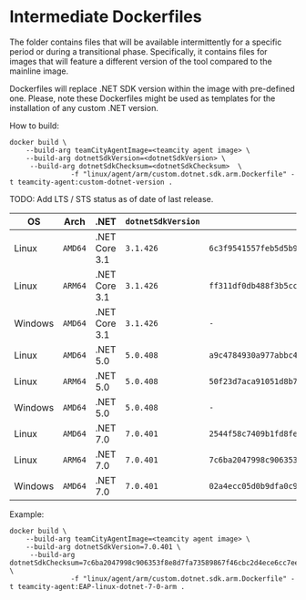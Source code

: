 # Intermediate Dockerfiles

The folder contains files that will be available intermittently for a specific period or during a transitional phase. 
Specifically, it contains files for images that will feature a different version of the tool compared to the mainline 
image.


Dockerfiles will replace .NET SDK version within the image with pre-defined one. Please, note these Dockerfiles might 
be used as templates for the installation of any custom .NET version.

How to build:
```
docker build \
    --build-arg teamCityAgentImage=<teamcity agent image> \
    --build-arg dotnetSdkVersion=<dotnetSdkVersion> \
     --build-arg dotnetSdkChecksum=<dotnetSdkChecksum>  \
               -f "linux/agent/arm/custom.dotnet.sdk.arm.Dockerfile" -t teamcity-agent:custom-dotnet-version .
```

TODO: Add LTS / STS status as of date of last release.

| OS      | Arch    | .NET          | `dotnetSdkVersion` | `dotnetSdkChecksum`                                                                                                                | Dockerfile                                                 |
|---------|---------|---------------|--------------------|------------------------------------------------------------------------------------------------------------------------------------|------------------------------------------------------------|
| Linux   | `AMD64` | .NET Core 3.1 | `3.1.426`          | `6c3f9541557feb5d5b93f5c10b28264878948e8540f2b8bb7fb966c32bd38191e6b310dcb5f87a4a8f7c67a7046fa932cde3cce9dc8341c1365ae6c9fcc481ec` | [link](linux/agent/amd/custom.dotnet.sdk.amd.Dockerfile)   |
| Linux   | `ARM64` | .NET Core 3.1 | `3.1.426`          | `ff311df0db488f3b5cc03c7f6724f8442de7e60fa0a503ec8f536361ce7a357ad26d09d2499d68c50ebdfa751a5520bba4aaa77a38b191c892d5a018561ce422` | [link](linux/agent/arm/custom.dotnet.sdk.arm.Dockerfile)   |
| Windows | `AMD64` | .NET Core 3.1 | `3.1.426`          | `-`                                                                                                                                | [link](windows/agent/cusotm.dotnet.sdk.win.amd.Dockerfile) |
| Linux   | `AMD64` | .NET 5.0      | `5.0.408`          | `a9c4784930a977abbc42aff1337dda06ec588c1ec4769a59f9fcab4d5df4fc9efe65f8e61e5433db078f67a94ea2dfe870c32c482a50d4c16283ffacacff4261` | [link](linux/agent/amd/custom.dotnet.sdk.amd.Dockerfile)   |
| Linux   | `ARM64` | .NET 5.0      | `5.0.408`          | `50f23d7aca91051d8b7c37f1a76b1eb51e6fe73e017d98558d757a6b9699e4237d401ce81515c1601b8c21eb62fee4e0b4f0bbed8967eefa3ceba75fc242f01b` | [link](linux/agent/arm/custom.dotnet.sdk.arm.Dockerfile)   |
| Windows | `AMD64` | .NET 5.0      | `5.0.408`          | `-`                                                                                                                                | [link](windows/agent/cusotm.dotnet.sdk.win.amd.Dockerfile) |
| Linux   | `AMD64` | .NET 7.0      | `7.0.401`          | `2544f58c7409b1fd8fe2c7f600f6d2b6a1929318071f16789bd6abf6deea00bd496dd6ba7f2573bbf17c891c4f56a372a073e57712acfd3e80ea3eb1b3f9c3d0` | [link](linux/agent/amd/custom.dotnet.sdk.amd.Dockerfile)   |
| Linux   | `ARM64` | .NET 7.0      | `7.0.401`          | `7c6ba2047998c906353f8e8d7fa73589867f46cbc2d4ece6cc7ee4ca3402b6a18717089b98002c7d15e16ca6fd5b11e42037b5fb0e25aff39075d67d8be49e25` | [link](linux/agent/arm/custom.dotnet.sdk.arm.Dockerfile)   |
| Windows | `AMD64` | .NET 7.0      | `7.0.401`          | `02a4ecc05d0b9dfa0c9e32f8a3d288f329e7338b2430fcbc1276ae356f9d8e14920f91382f3f141842bf1e6e6cd331e532b301edc71c26de9d9e5ad2371afbe0` | [link](windows/agent/cusotm.dotnet.sdk.win.amd.Dockerfile) |

Example:
```
docker build \
    --build-arg teamCityAgentImage=<teamcity agent image> \
    --build-arg dotnetSdkVersion=7.0.401 \
     --build-arg dotnetSdkChecksum=7c6ba2047998c906353f8e8d7fa73589867f46cbc2d4ece6cc7ee4ca3402b6a18717089b98002c7d15e16ca6fd5b11e42037b5fb0e25aff39075d67d8be49e25  \
               -f "linux/agent/arm/custom.dotnet.sdk.arm.Dockerfile" -t teamcity-agent:EAP-linux-dotnet-7-0-arm .
```
